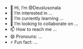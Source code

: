 - 👋 Hi, I’m @Deuslusonala
- 👀 I’m interested in ...
- 🌱 I’m currently learning ...
- 💞️ I’m looking to collaborate on ...
- 📫 How to reach me ...
- 😄 Pronouns: ...
- ⚡ Fun fact: ...

<!---
Deuslusonala/Deuslusonala is a ✨ special ✨ repository because its `README.md` (this file) appears on your GitHub profile.
You can click the Preview link to take a look at your changes.
--->
